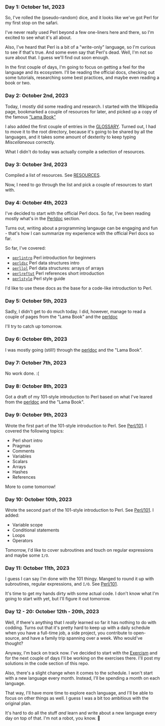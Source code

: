 ### **Day 1: October 1st, 2023**

So, I've rolled the (pseudo-random) dice, and it looks like we've got Perl for
my first stop on the safari.

I've never really used Perl beyond a few one-liners here and there, so I'm
excited to see what it's all about.

Also, I've heard that Perl is a bit of a "write-only" language, so I'm curious
to see if that's true.
And some even say that Perl's dead. Well, I'm not so sure about that. I guess
we'll find out soon enough.

In the first couple of days, I'm going to focus on getting a feel for the language
and its ecosystem. I'll be reading the official docs, checking out some tutorials,
researching some best practices, and maybe even reading a book or two.


### **Day 2: October 2nd, 2023**

Today, I mostly did some reading and research. I started with the Wikipedia page,
bookmarked a couple of resources for later, and picked up a copy of the famous
["Lama Book"](https://www.amazon.com/Learning-Perl-Making-Things-Possible/dp/1491954329)

I also added the first couple of entries in the [GLOSSARY](../GLOSSARY.md).
Turned out, I had to move it to the root directory, because it's going to be
shared by all the languages, and it takes some amount of dexterity to keep
typing _Miscellaneous_ correctly.

What I didn't do today was actually compile a selection of resources.

### **Day 3: October 3rd, 2023**

Compiled a list of resources. See [RESOURCES](./RESOURCES.md).

Now, I need to go through the list and pick a couple of resources to start with.

### **Day 4: October 4th, 2023**

I've decided to start with the official Perl docs. So far, I've been reading
mostly what's in the [Perldoc](https://perldoc.perl.org/perl#Overview) section.

Turns out, writing about a programming langauge can be engaging and fun - that's
how I can summarize my experience with the official Perl docs so far. 

So far, I've covered:

- [`perlintro`](https://perldoc.perl.org/perlintro) Perl introduction for beginners
- [`perldsc`](https://perldoc.perl.org/perldsc) Perl data structures intro
- [`perllol`](https://perldoc.perl.org/perllol) Perl data structures: arrays of arrays
- [`perlreftut`](https://perldoc.perl.org/perlreftut) Perl references short introduction
- [`perlstyle`](https://perldoc.perl.org/perlstyle) Perl style guide

I'd like to use these docs as the base for a code-like introduction to Perl.

### **Day 5: October 5th, 2023**

Sadly, I didn't get to do much today. I did, however, manage to read a couple of
pages from the "Lama Book" and the [perldoc](https://perldoc.perl.org/perl#Overview)

I'll try to catch up tomorrow.

### **Day 6: October 6th, 2023**

I was mostly going (still!) through the [perldoc](https://perldoc.perl.org/perl#Overview)
and the "Lama Book".

### **Day 7: October 7th, 2023**

No work done. :(

### **Day 8: October 8th, 2023**

Got a draft of my 101-style introduction to Perl based on what I've leared from
the [perldoc](https://perldoc.perl.org/perl#Overview) and the "Lama Book".

### **Day 9: October 9th, 2023**

Wrote the first part of the 101-style introduction to Perl. See [Perl/101](./101/README.md).
I covered the following topics:
- Perl short intro
- Pragmas
- Comments
- Variables
- Scalars
- Arrays
- Hashes
- References

More to come tomorrow!

### **Day 10: October 10th, 2023**

Wrote the second part of the 101-style introduction to Perl. See [Perl/101](./101/README.md).
I added:
- Variable scope
- Conditional statements
- Loops
- Operators

Tomorrow, I'd like to cover subroutines and touch on regular expressions and maybe
some `I/O`.

### **Day 11: October 11th, 2023**

I guess I can say I'm done with the 101 thingy. Manged to round it up with
subroutines, regular expressions, and `I/O`. See [Perl/101](./101/README.md).

It's time to get my hands dirty with some actual code. I don't know what I'm
going to start with yet, but I'll figure it out tomorrow.

### **Day 12 - 20: October 12th - 20th, 2023**

Well, if there's anything that I _really_ learned so far it has nothing to do
with codding. Turns out that it's pretty hard to keep up with a daily schedule
when you have a full-time job, a side project, you contribute to open-source,
and have a family trip spanning over a week. Who would've thought?

Anyway, I'm back on track now. I've decided to start with the
[Exercism](https://exercism.org/tracks/perl5) and for the next couple of days
I'll be working on the exercises there. I'll post my solutions in the code
section of this repo.

Also, there's a slight change when it comes to the schedule. I won't start with
a new language every month. Instead, I'll be spending a month on each language.

That way, I'll have more time to explore each language, and I'll be able to
focus on other things as well. I guess I was a bit too ambitious with the
original plan.

It's hard to do all the stuff _and_ learn and write about a new language every
day on top of that. I'm not a robot, you know. 🤖
